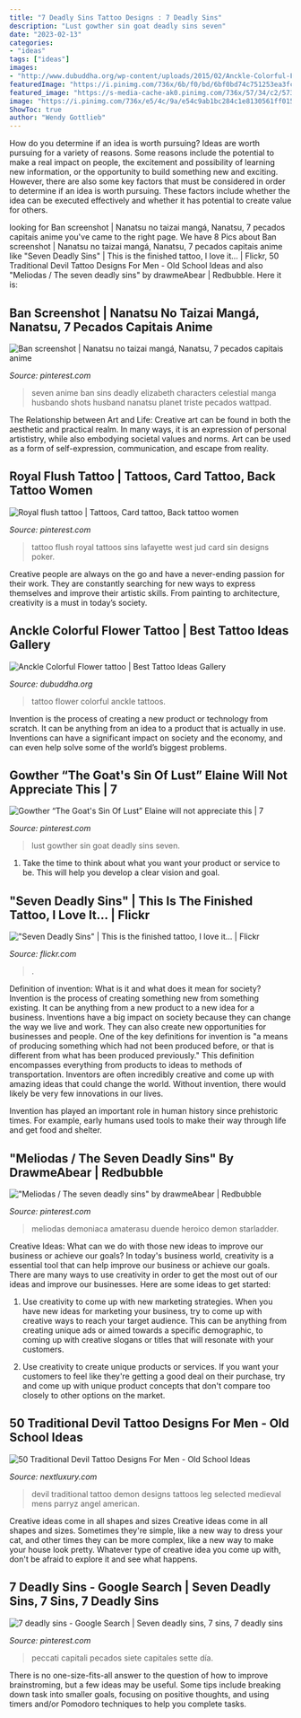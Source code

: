 ```yaml
---
title: "7 Deadly Sins Tattoo Designs : 7 Deadly Sins"
description: "Lust gowther sin goat deadly sins seven"
date: "2023-02-13"
categories:
- "ideas"
tags: ["ideas"]
images:
- "http://www.dubuddha.org/wp-content/uploads/2015/02/Anckle-Colorful-Flower-tattoo.jpg"
featuredImage: "https://i.pinimg.com/736x/6b/f0/bd/6bf0bd74c751253ea3fc3e01747be4bf.jpg"
featured_image: "https://s-media-cache-ak0.pinimg.com/736x/57/34/c2/5734c2e27f3e5489e545c5b5a59eddfd.jpg"
image: "https://i.pinimg.com/736x/e5/4c/9a/e54c9ab1bc284c1e8130561ff01598f9---sins-seven-deadly-sins.jpg"
ShowToc: true
author: "Wendy Gottlieb"
---
```



How do you determine if an idea is worth pursuing?
Ideas are worth pursuing for a variety of reasons. Some reasons include the potential to make a real impact on people, the excitement and possibility of learning new information, or the opportunity to build something new and exciting. However, there are also some key factors that must be considered in order to determine if an idea is worth pursuing. These factors include whether the idea can be executed effectively and whether it has potential to create value for others.

	

		
looking for Ban screenshot | Nanatsu no taizai mangá, Nanatsu, 7 pecados capitais anime you've came to the right page. We have 8 Pics about Ban screenshot | Nanatsu no taizai mangá, Nanatsu, 7 pecados capitais anime like &quot;Seven Deadly Sins&quot; | This is the finished tattoo, I love it… | Flickr, 50 Traditional Devil Tattoo Designs For Men - Old School Ideas and also &quot;Meliodas / The seven deadly sins&quot; by drawmeAbear | Redbubble. Here it is:
		
    
## Ban Screenshot | Nanatsu No Taizai Mangá, Nanatsu, 7 Pecados Capitais Anime

<img loading=lazy src="https://i.pinimg.com/originals/34/e4/ec/34e4ec1a51823f82c7ca02beee4e226e.jpg" onerror="this.onerror=null;this.src='https://tse4.mm.bing.net/th?id=OIP.8zDKY_7od1eojZFaEBfMpAAAAA&amp;pid=15.1';" alt="Ban screenshot | Nanatsu no taizai mangá, Nanatsu, 7 pecados capitais anime">

_Source: pinterest.com_

>seven anime ban sins deadly elizabeth characters celestial manga husbando shots husband nanatsu planet triste pecados wattpad. 

	

The Relationship between Art and Life:
Creative art can be found in both the aesthetic and practical realm. In many ways, it is an expression of personal artististry, while also embodying societal values and norms. Art can be used as a form of self-expression, communication, and escape from reality.

    
## Royal Flush Tattoo | Tattoos, Card Tattoo, Back Tattoo Women

<img loading=lazy src="https://i.pinimg.com/originals/7a/42/ce/7a42ce2dffe139369dd33809951b2ba5.jpg" onerror="this.onerror=null;this.src='https://tse4.mm.bing.net/th?id=OIP.ZKAnLosQ7tDVuZa6BM2O6AHaJ4&amp;pid=15.1';" alt="Royal flush tattoo | Tattoos, Card tattoo, Back tattoo women">

_Source: pinterest.com_

>tattoo flush royal tattoos sins lafayette west jud card sin designs poker. 

	

Creative people are always on the go and have a never-ending passion for their work. They are constantly searching for new ways to express themselves and improve their artistic skills. From painting to architecture, creativity is a must in today’s society.

    
## Anckle Colorful Flower Tattoo | Best Tattoo Ideas Gallery

<img loading=lazy src="http://www.dubuddha.org/wp-content/uploads/2015/02/Anckle-Colorful-Flower-tattoo.jpg" onerror="this.onerror=null;this.src='https://tse3.mm.bing.net/th?id=OIP.zVUSvg_-XY3aoMrLeyJ7RwHaLH&amp;pid=15.1';" alt="Anckle Colorful Flower tattoo | Best Tattoo Ideas Gallery">

_Source: dubuddha.org_

>tattoo flower colorful anckle tattoos. 

	

Invention is the process of creating a new product or technology from scratch. It can be anything from an idea to a product that is actually in use. Inventions can have a significant impact on society and the economy, and can even help solve some of the world’s biggest problems.

    
## Gowther “The Goat&#039;s Sin Of Lust” Elaine Will Not Appreciate This | 7

<img loading=lazy src="https://s-media-cache-ak0.pinimg.com/736x/57/34/c2/5734c2e27f3e5489e545c5b5a59eddfd.jpg" onerror="this.onerror=null;this.src='https://tse3.mm.bing.net/th?id=OIP.U3mFEmlQnxBEN0gnglohPwHaHX&amp;pid=15.1';" alt="Gowther “The Goat&#039;s Sin Of Lust” Elaine will not appreciate this | 7">

_Source: pinterest.com_

>lust gowther sin goat deadly sins seven. 

	

1. Take the time to think about what you want your product or service to be. This will help you develop a clear vision and goal.

    
## &quot;Seven Deadly Sins&quot; | This Is The Finished Tattoo, I Love It… | Flickr

<img loading=lazy src="https://c1.staticflickr.com/7/6025/5925733797_95dfe8baf9_b.jpg" onerror="this.onerror=null;this.src='https://tse1.mm.bing.net/th?id=OIP.19OCmEa4drqAFclOb5ST8gHaIR&amp;pid=15.1';" alt="&quot;Seven Deadly Sins&quot; | This is the finished tattoo, I love it… | Flickr">

_Source: flickr.com_

>. 

	

Definition of invention: What is it and what does it mean for society?
Invention is the process of creating something new from something existing. It can be anything from a new product to a new idea for a business. Inventions have a big impact on society because they can change the way we live and work. They can also create new opportunities for businesses and people.
One of the key definitions for invention is "a means of producing something which had not been produced before, or that is different from what has been produced previously." This definition encompasses everything from products to ideas to methods of transportation. Inventors are often incredibly creative and come up with amazing ideas that could change the world. Without invention, there would likely be very few innovations in our lives.

Invention has played an important role in human history since prehistoric times. For example, early humans used tools to make their way through life and get food and shelter.

    
## &quot;Meliodas / The Seven Deadly Sins&quot; By DrawmeAbear | Redbubble

<img loading=lazy src="https://i.pinimg.com/736x/6b/f0/bd/6bf0bd74c751253ea3fc3e01747be4bf.jpg" onerror="this.onerror=null;this.src='https://tse1.mm.bing.net/th?id=OIP.hTei609Mo3s90Imz_N1mkQHaLE&amp;pid=15.1';" alt="&quot;Meliodas / The seven deadly sins&quot; by drawmeAbear | Redbubble">

_Source: pinterest.com_

>meliodas demoniaca amaterasu duende heroico demon starladder. 

	

Creative Ideas: What can we do with those new ideas to improve our business or achieve our goals?
In today's business world, creativity is a essential tool that can help improve our business or achieve our goals. There are many ways to use creativity in order to get the most out of our ideas and improve our businesses. Here are some ideas to get started: 
1. Use creativity to come up with new marketing strategies. When you have new ideas for marketing your business, try to come up with creative ways to reach your target audience. This can be anything from creating unique ads or aimed towards a specific demographic, to coming up with creative slogans or titles that will resonate with your customers. 

2. Use creativity to create unique products or services. If you want your customers to feel like they're getting a good deal on their purchase, try and come up with unique product concepts that don't compare too closely to other options on the market.

    
## 50 Traditional Devil Tattoo Designs For Men - Old School Ideas

<img loading=lazy src="https://nextluxury.com/wp-content/uploads/awesome-traditional-devil-leg-tattoo-designs-for-men.jpg" onerror="this.onerror=null;this.src='https://tse2.mm.bing.net/th?id=OIP.H_Ece3mdNBSsg1MZZF9TWAHaHa&amp;pid=15.1';" alt="50 Traditional Devil Tattoo Designs For Men - Old School Ideas">

_Source: nextluxury.com_

>devil traditional tattoo demon designs tattoos leg selected medieval mens parryz angel american. 

	

Creative ideas come in all shapes and sizes
Creative ideas come in all shapes and sizes. Sometimes they're simple, like a new way to dress your cat, and other times they can be more complex, like a new way to make your house look pretty. Whatever type of creative idea you come up with, don't be afraid to explore it and see what happens.

    
## 7 Deadly Sins - Google Search | Seven Deadly Sins, 7 Sins, 7 Deadly Sins

<img loading=lazy src="https://i.pinimg.com/736x/e5/4c/9a/e54c9ab1bc284c1e8130561ff01598f9---sins-seven-deadly-sins.jpg" onerror="this.onerror=null;this.src='https://tse1.mm.bing.net/th?id=OIP.ifdhwDW7cJ66NIbL8F5avwEsCI&amp;pid=15.1';" alt="7 deadly sins - Google Search | Seven deadly sins, 7 sins, 7 deadly sins">

_Source: pinterest.com_

>peccati capitali pecados siete capitales sette día. 

	

There is no one-size-fits-all answer to the question of how to improve brainstroming, but a few ideas may be useful. Some tips include breaking down task into smaller goals, focusing on positive thoughts, and using timers and/or Pomodoro techniques to help you complete tasks.

